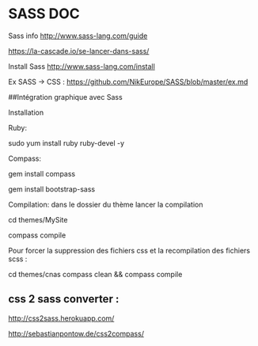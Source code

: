 
# SASS DOC


Sass info  http://www.sass-lang.com/guide

https://la-cascade.io/se-lancer-dans-sass/

Install Sass http://www.sass-lang.com/install


Ex SASS -> CSS : https://github.com/NikEurope/SASS/blob/master/ex.md



##Intégration graphique avec Sass

Installation


Ruby:

sudo yum install ruby ruby-devel -y


Compass:

gem install compass

gem install bootstrap-sass



Compilation: dans le dossier du thème lancer la compilation

cd themes/MySite

compass compile



Pour forcer la suppression des fichiers css et la recompilation des fichiers scss :

cd themes/cnas
compass clean && compass compile





## css 2 sass converter :

http://css2sass.herokuapp.com/

http://sebastianpontow.de/css2compass/




